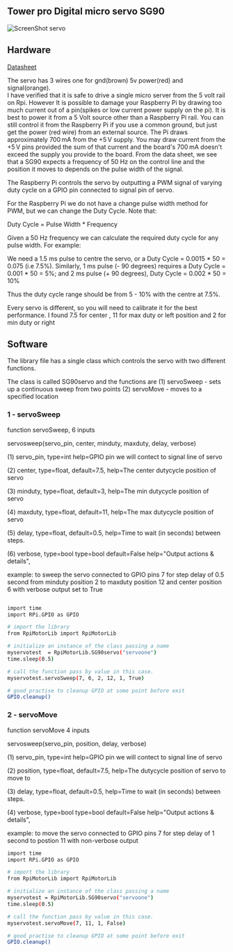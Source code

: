 Tower pro Digital micro servo SG90
----------------------------------

![ScreenShot servo](https://github.com/gavinlyonsrepo/RpiMotorLib/blob/master/screenshot/sg90.jpg)


Hardware
------------------------------------


[Datasheet](http://www.micropik.com/PDF/SG90Servo.pdf)


The servo has 3 wires one for gnd(brown) 5v power(red) and signal(orange).  
I have verified that it is safe to drive a single micro server from the 5 volt rail on Rpi.
However It is possible to damage your Raspberry Pi by drawing 
too much current out of a pin(spikes or low current power supply on the pi). It is best to power it 
from a 5 Volt source other than a Raspberry Pi rail. 
You can still control it from the Raspberry Pi if you use a common ground, 
but just get the power (red wire) from an external source. 
The Pi draws approximately 700 mA from the +5 V supply. You may draw current from the +5 V pins provided 
the sum of that current and the board's 700 mA doesn't exceed the supply you provide to the board. 
From the data sheet, we see that a SG90 expects a frequency of 50 Hz 
on the control line and the position it moves to depends on the pulse width of the signal.

The Raspberry Pi controls the servo by outputting a PWM signal of varying 
duty cycle on a GPIO pin connected to signal pin of servo.

For the Raspberry Pi we do not have a change pulse width method for PWM, 
but we can change the Duty Cycle. Note that:

Duty Cycle = Pulse Width * Frequency

Given a 50 Hz frequency we can calculate the required duty cycle for any pulse width. For example:

We need a 1.5 ms pulse to centre the servo, or a Duty Cycle = 0.0015 * 50 = 0.075 (i.e 7.5%).
Similarly, 1 ms pulse (- 90 degrees) requires a Duty Cycle = 0.001 * 50 = 5%; and
2 ms pulse (+ 90 degrees), Duty Cycle = 0.002 * 50 = 10%

Thus the duty cycle range should be from 5 - 10% with the centre at 7.5%. 

Every servo is different, so you will need to calibrate it for the best performance.
I found 7.5 for center , 11 for max duty or left position and 2 for min duty or right

 
Software
--------------------------------------------

The library file has a single class which controls the servo with two different 
functions.

The class is called SG90servo and the functions are 
(1) servoSweep - sets up a continuous sweep from two points
(2) servoMove - moves to a specified location


### 1 - servoSweep

function servoSweep, 6 inputs

 servosweep(servo_pin, center, minduty, maxduty, delay, verbose)

 (1) servo_pin, type=int help=GPIO pin
 we will contect to signal line of servo
 
 (2) center, type=float, default=7.5,
 help=The center dutycycle position of servo
 
 (3) minduty, type=float, default=3,
 help=The min dutycycle position of servo
 
 (4) maxduty, type=float, default=11,
 help=The max dutycycle position of servo
 
 (5) delay, type=float, default=0.5,
 help=Time to wait (in seconds) between steps.
 
 (6) verbose, type=bool  type=bool default=False
  help="Output actions & details",


 example: to sweep the servo connected to GPIO pins 7
 for step delay of 0.5 second from minduty position
 2 to maxduty position 12 and  center position 6
 with verbose output set to True
 
```sh

import time 
import RPi.GPIO as GPIO

# import the library
from RpiMotorLib import RpiMotorLib 

# initialize an instance of the class passing a name
myservotest  = RpiMotorLib.SG90servo("servoone")
time.sleep(0.5)

# call the function pass by value in this case.
myservotest.servoSweep(7, 6, 2, 12, 1, True)

# good practise to cleanup GPIO at some point before exit
GPIO.cleanup()
```

### 2 - servoMove


function servoMove 4 inputs

 servosweep(servo_pin, position, delay, verbose)

 (1) servo_pin, type=int help=GPIO pin
 we will contect to signal line of servo
 
 (2) position, type=float, default=7.5,
 help=The  dutycycle position of servo to move to
 
 (3) delay, type=float, default=0.5,
 help=Time to wait (in seconds) between steps.
 
 (4) verbose, type=bool  type=bool default=False
  help="Output actions & details",


 example: to move the servo connected to GPIO pins 7
 for step delay of 1 second to postion 11
 with non-verbose output
 
```sh
import time 
import RPi.GPIO as GPIO

# import the library
from RpiMotorLib import RpiMotorLib

# initialize an instance of the class passing a name
myservotest = RpiMotorLib.SG90servo("servoone")
time.sleep(0.5)

# call the function pass by value in this case.
myservotest.servoMove(7, 11, 1, False)

# good practise to cleanup GPIO at some point before exit
GPIO.cleanup()
```

